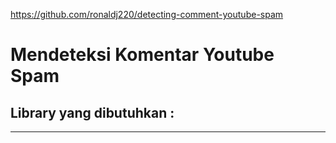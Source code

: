 https://github.com/ronaldj220/detecting-comment-youtube-spam
# Mendeteksi Komentar Youtube Spam

## Library yang dibutuhkan : 

---
